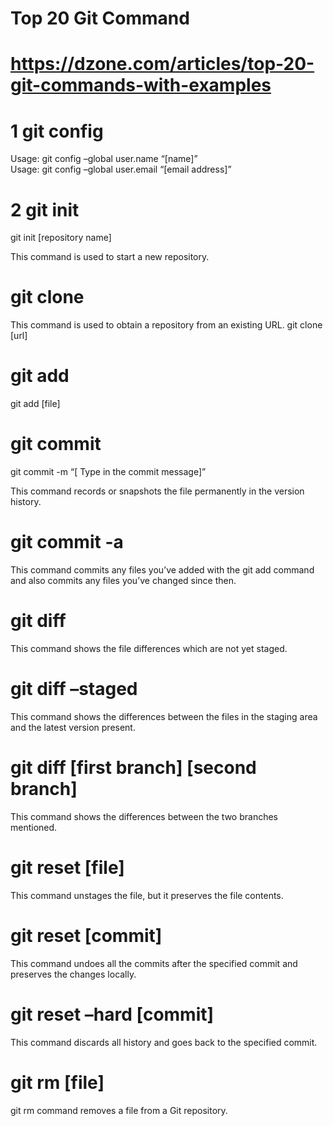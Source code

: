 # Top 20 Git Command 

# https://dzone.com/articles/top-20-git-commands-with-examples

# 1 git config 

Usage: git config –global user.name “[name]”  
Usage: git config –global user.email “[email address]”  

# 2 git init

git init [repository name]  

This command is used to start a new repository.

# git clone

This command is used to obtain a repository from an existing URL.
git clone [url]

# git add

git add [file]

# git commit
git commit -m “[ Type in the commit message]”

This command records or snapshots the file permanently in the version history.

# git commit -a

This command commits any files you’ve added with the git add command and also commits any files you’ve changed since then.

# git diff
This command shows the file differences which are not yet staged. 

# git diff –staged
This command shows the differences between the files in the staging area and the latest version present.

# git diff [first branch] [second branch]

This command shows the differences between the two branches mentioned.

# git reset [file]

This command unstages the file, but it preserves the file contents.

# git reset [commit]

This command undoes all the commits after the specified commit and preserves the changes locally.

# git reset –hard [commit]
This command discards all history and goes back to the specified commit.

# git rm [file]
git rm command removes a file from a Git repository.













